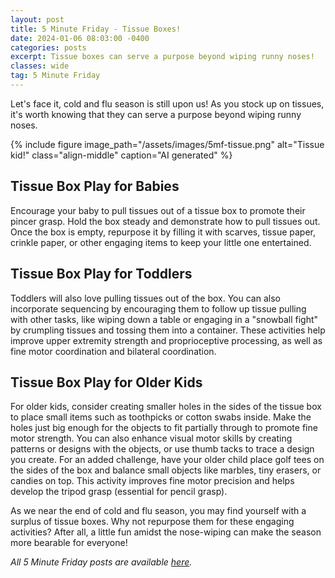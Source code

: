 ```yaml
---
layout: post
title: 5 Minute Friday - Tissue Boxes!
date: 2024-01-06 08:03:00 -0400
categories: posts
excerpt: Tissue boxes can serve a purpose beyond wiping runny noses!
classes: wide
tag: 5 Minute Friday
---
```



Let's face it, cold and flu season is still upon us! As you stock up on tissues, it's worth knowing that they can serve a purpose beyond wiping runny noses.

{% include figure
    image_path="/assets/images/5mf-tissue.png"
    alt="Tissue kid!"
    class="align-middle"
    caption="AI generated"
%}

## Tissue Box Play for Babies

Encourage your baby to pull tissues out of a tissue box to promote their pincer grasp. Hold the box steady and demonstrate how to pull tissues out. Once the box is empty, repurpose it by filling it with scarves, tissue paper, crinkle paper, or other engaging items to keep your little one entertained.

## Tissue Box Play for Toddlers

Toddlers will also love pulling tissues out of the box. You can also incorporate sequencing by encouraging them to follow up tissue pulling with other tasks, like wiping down a table or engaging in a "snowball fight" by crumpling tissues and tossing them into a container. These activities help improve upper extremity strength and proprioceptive processing, as well as fine motor coordination and bilateral coordination.

## Tissue Box Play for Older Kids
For older kids, consider creating smaller holes in the sides of the tissue box to place small items such as toothpicks or cotton swabs inside. Make the holes just big enough for the objects to fit partially through to promote fine motor strength. You can also enhance visual motor skills by creating patterns or designs with the objects, or use thumb tacks to trace a design you create. For an added challenge, have your older child place golf tees on the sides of the box and balance small objects like marbles, tiny erasers, or candies on top. This activity improves fine motor precision and helps develop the tripod grasp (essential for pencil grasp).

As we near the end of cold and flu season, you may find yourself with a surplus of tissue boxes. Why not repurpose them for these engaging activities? After all, a little fun amidst the nose-wiping can make the season more bearable for everyone!

_All 5 Minute Friday posts are available [here](/5-minute-friday)._